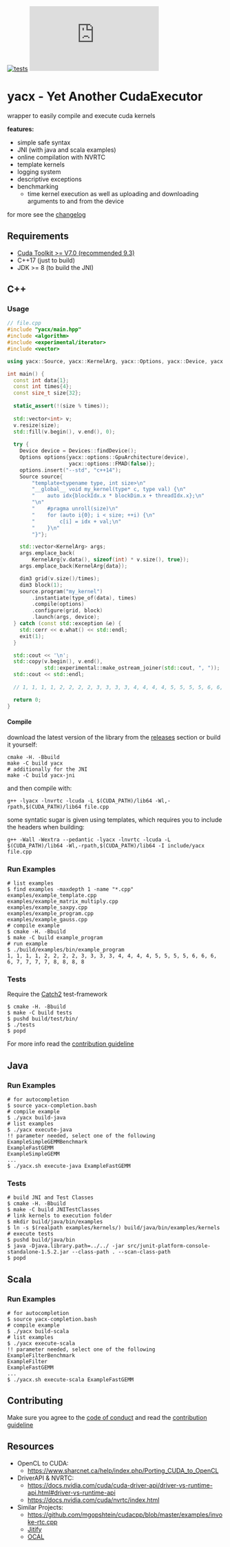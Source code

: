 [![tests](https://img.shields.io/github/workflow/status/ZerataX/yacx/tests?label=tests&style=for-the-badge)](https://github.com/ZerataX/yacx/actions?query=workflow%3A%22tests%22) [![Matrix](https://img.shields.io/matrix/yacx:matrix.org?label=%23yacx%3Admnd.sh&style=for-the-badge)](https://matrix.to/#/#yacx:dmnd.sh) 

# yacx - Yet Another CudaExecutor

wrapper to easily compile and execute cuda kernels

**features:**
- simple safe syntax
- JNI (with java and scala examples)
- online compilation with NVRTC
- template kernels
- logging system
- descriptive exceptions
- benchmarking
  - time kernel execution as well as uploading and downloading arguments to and from the device

for more see the [changelog](./CHANGELOG.md)

## Requirements

  - [Cuda Toolkit >= V7.0 (recommended 9.3)](https://developer.nvidia.com/cuda-toolkit)
  - C++17 (just to build)
  - JDK >= 8 (to build the JNI)

## C++

### Usage

```c++
// file.cpp
#include "yacx/main.hpp"
#include <algorithm>
#include <experimental/iterator>
#include <vector>

using yacx::Source, yacx::KernelArg, yacx::Options, yacx::Device, yacx::Devices, yacx::type_of;

int main() {
  const int data{1};
  const int times{4};
  const size_t size{32};
  
  static_assert(!(size % times));
  
  std::vector<int> v;
  v.resize(size);
  std::fill(v.begin(), v.end(), 0);
  
  try {
    Device device = Devices::findDevice();
    Options options{yacx::options::GpuArchitecture(device),
                    yacx::options::FMAD(false)};
    options.insert("--std", "c++14");
    Source source{
        "template<typename type, int size>\n"
        "__global__ void my_kernel(type* c, type val) {\n"
        "    auto idx{blockIdx.x * blockDim.x + threadIdx.x};\n"
        "\n"
        "    #pragma unroll(size)\n"
        "    for (auto i{0}; i < size; ++i) {\n"
        "        c[i] = idx + val;\n"
        "    }\n"
        "}"};

    std::vector<KernelArg> args;
    args.emplace_back(
        KernelArg{v.data(), sizeof(int) * v.size(), true});
    args.emplace_back(KernelArg{data});

    dim3 grid(v.size()/times);
    dim3 block(1);
    source.program("my_kernel")
        .instantiate(type_of(data), times)
        .compile(options)
        .configure(grid, block)
        .launch(args, device);
  } catch (const std::exception &e) {
    std::cerr << e.what() << std::endl;
    exit(1);
  }

  std::cout << '\n';
  std::copy(v.begin(), v.end(),
            std::experimental::make_ostream_joiner(std::cout, ", "));
  std::cout << std::endl;
   
  // 1, 1, 1, 1, 2, 2, 2, 2, 3, 3, 3, 3, 4, 4, 4, 4, 5, 5, 5, 5, 6, 6, 6, 6, 7, 7, 7, 7, 8, 8, 8, 8

  return 0;
}
```

#### Compile

download the latest version of the library from the [releases](https://github.com/ZerataX/yacx/releases/latest) section or build it yourself:

```console
cmake -H. -Bbuild
make -C build yacx
# additionally for the JNI
make -C build yacx-jni
```

and then compile with:
```console 
g++ -lyacx -lnvrtc -lcuda -L $(CUDA_PATH)/lib64 -Wl,-rpath,$(CUDA_PATH)/lib64 file.cpp
```

some syntatic sugar is given using templates, which requires you to include the headers when building:
```console 
g++ -Wall -Wextra --pedantic -lyacx -lnvrtc -lcuda -L $(CUDA_PATH)/lib64 -Wl,-rpath,$(CUDA_PATH)/lib64 -I include/yacx file.cpp
```

### Run Examples

```console
# list examples
$ find examples -maxdepth 1 -name "*.cpp"
examples/example_template.cpp
examples/example_matrix_multiply.cpp
examples/example_saxpy.cpp
examples/example_program.cpp
examples/example_gauss.cpp
# compile example
$ cmake -H. -Bbuild
$ make -C build example_program
# run example
$ ./build/examples/bin/example_program
1, 1, 1, 1, 2, 2, 2, 2, 3, 3, 3, 3, 4, 4, 4, 4, 5, 5, 5, 5, 6, 6, 6, 6, 7, 7, 7, 7, 8, 8, 8, 8
```

### Tests

Require the [Catch2](https://github.com/catchorg/Catch2) test-framework

```console
$ cmake -H. -Bbuild
$ make -C build tests
$ pushd build/test/bin/
$ ./tests
$ popd
```

For more info read the [contribution guideline](https://github.com/ZerataX/yacx/blob/master/CONTRIBUTING.md#test)

## Java

### Run Examples

```console
# for autocompletion
$ source yacx-completion.bash
# compile example
$ ./yacx build-java
# list examples
$ ./yacx execute-java
!! parameter needed, select one of the following
ExampleSimpleGEMMBenchmark
ExampleFastGEMM
ExampleSimpleGEMM
...
$ ./yacx.sh execute-java ExampleFastGEMM
```

### Tests

```console
# build JNI and Test Classes
$ cmake -H. -Bbuild
$ make -C build JNITestClasses
# link kernels to execution folder
$ mkdir build/java/bin/examples
$ ln -s $(realpath examples/kernels/) build/java/bin/examples/kernels
# execute tests
$ pushd build/java/bin
$ java -Djava.library.path=../../ -jar src/junit-platform-console-standalone-1.5.2.jar --class-path . --scan-class-path
$ popd
```

## Scala

### Run Examples

```console
# for autocompletion
$ source yacx-completion.bash
# compile example
$ ./yacx build-scala
# list examples
$ ./yacx execute-scala
!! parameter needed, select one of the following
ExampleFilterBenchmark
ExampleFilter
ExampleFastGEMM
...
$ ./yacx.sh execute-scala ExampleFastGEMM
```

## Contributing

Make sure you agree to the [code of conduct](./CODE_OF_CONDUCT.md) and read the [contribution guideline](https://github.com/ZerataX/yacx/blob/master/CONTRIBUTING.md)

## Resources

- OpenCL to CUDA:
  - <https://www.sharcnet.ca/help/index.php/Porting_CUDA_to_OpenCL>
- DriverAPI & NVRTC:
  - <https://docs.nvidia.com/cuda/cuda-driver-api/driver-vs-runtime-api.html#driver-vs-runtime-api>
  - <https://docs.nvidia.com/cuda/nvrtc/index.html>
- Similar Projects:
  - <https://github.com/mgopshtein/cudacpp/blob/master/examples/invoke-rtc.cpp>
  - [Jitify](https://github.com/NVIDIA/jitify)
  - [OCAL](https://doi.org/10.1109/PADSW.2018.8644541)
